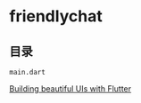 # friendlychat

## 目录

`main.dart`

[Building beautiful UIs with Flutter](https://flutter.dev/docs/get-started/codelab)